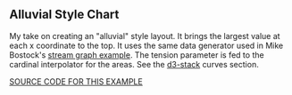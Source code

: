 ## Alluvial Style Chart

My take on creating an "alluvial" style layout.  It brings the largest value at each x coordinate to the top.
It uses the same data generator used in Mike Bostock's [stream graph example](https://bl.ocks.org/mbostock/4060954).
The tension parameter is fed to the cardinal interpolator for the areas.
See the [d3-stack](https://github.com/d3/d3-shape#curves) curves section.

[SOURCE CODE FOR THIS EXAMPLE](https://github.com/sghall/resonance/tree/master/docs/src/routes/reduxExamples/alluvialChart/components)
